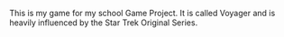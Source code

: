 This is my game for my school Game Project. It is called Voyager and is heavily influenced by the Star Trek Original Series.
